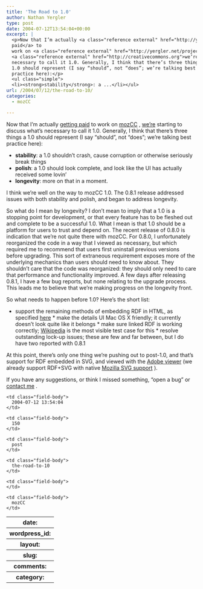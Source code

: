 ```yaml
---
title: 'The Road to 1.0'
author: Nathan Yergler
type: post
date: 2004-07-12T13:54:04+00:00
excerpt: |
  <p>Now that I’m actually <a class="reference external" href="http://yergler.net/blog/archives/2004/06/08/becoming-common">getting
  paid</a> to
  work on <a class="reference external" href="http://yergler.net/projects/mozcc">mozCC</a>,
  <a class="reference external" href="http://creativecommons.org">we’re</a> starting to discuss what’s
  necessary to call it 1.0. Generally, I think that there’s three things a
  1.0 should represent (I say “should”, not “does”; we’re talking best
  practice here):</p>
  <ul class="simple">
  <li><strong>stability</strong>: a ...</li></ul>
url: /2004/07/12/the-road-to-10/
categories:
  - mozCC

---
```

Now that I’m actually [getting paid][1]  to work on [mozCC][2] , [we’re][3]  starting to discuss what’s necessary to call it 1.0. Generally, I think that there’s three things a 1.0 should represent (I say “should”, not “does”; we’re talking best practice here):

<ul class="simple">
  <li>
    <strong>stability</strong>: a 1.0 shouldn’t crash, cause corruption or otherwise seriously break things
  </li>
  <li>
    <strong>polish</strong>: a 1.0 should look complete, and look like the <span class="caps">UI</span> has actually received some lovin’
  </li>
  <li>
    <strong>longevity</strong>: more on that in a moment.
  </li>
</ul>

I think we’re well on the way to mozCC 1.0. The 0.8.1 release addressed issues with both stability and polish, and began to address longevity.

So what do I mean by longevity? I don’t mean to imply that a 1.0 is a stopping point for development, or that every feature has to be fleshed out and complete to be a successful 1.0. What I mean is that 1.0 should be a platform for users to trust and depend on. The recent release of 0.8.0 is indication that we’re not quite there with mozCC. For 0.8.0, I unfortunately reorganized the code in a way that I viewed as necessary, but which required me to recommend that users first uninstall previous versions before upgrading. This sort of extraneous requirement exposes more of the underlying mechanics than users should need to know about. They shouldn’t care that the code was reorganized: they should only need to care that performance and functionality improved. A few days after releasing 0.8.1, I have a few bug reports, but none relating to the upgrade process. This leads me to believe that we’re making progress on the longevity front.

So what needs to happen before 1.0? Here’s the short list:

* support the remaining methods of embedding <span class="caps">RDF</span> in <span class="caps">HTML</span>, as specified [here][4]  * make the details <span class="caps">UI</span> Mac <span class="caps">OS</span> X friendly; it currently doesn’t look quite like it belongs * make sure linked <span class="caps">RDF</span> is working correctly; [Wikipedia][5]  is the most visible test case for this * resolve outstanding lock-up issues; these are few and far between, but I do have two reported with 0.8.1

At this point, there’s only one thing we’re pushing out to post-1.0, and that’s support for <span class="caps">RDF</span> embedded in <span class="caps">SVG</span>, and viewed with the [Adobe viewer][6]  (we already support <span class="caps">RDF</span>+<span class="caps">SVG</span> with native [Mozilla <span class="caps">SVG</span> support][7] ).

If you have any suggestions, or think I missed something, “open a bug” or [contact me][8] .

<table class="docutils field-list" frame="void" rules="none">
  <col class="field-name" /> <col class="field-body" /> <tr class="field">
    <th class="field-name">
      date:
    </th>

    <td class="field-body">
      2004-07-12 13:54:04
    </td>
  </tr>

  <tr class="field">
    <th class="field-name">
      wordpress_id:
    </th>

    <td class="field-body">
      150
    </td>
  </tr>

  <tr class="field">
    <th class="field-name">
      layout:
    </th>

    <td class="field-body">
      post
    </td>
  </tr>

  <tr class="field">
    <th class="field-name">
      slug:
    </th>

    <td class="field-body">
      the-road-to-10
    </td>
  </tr>

  <tr class="field">
    <th class="field-name">
      comments:
    </th>

    <td class="field-body">
    </td>
  </tr>

  <tr class="field">
    <th class="field-name">
      category:
    </th>

    <td class="field-body">
      mozCC
    </td>
  </tr>
</table>

 [1]: http://yergler.net/blog/archives/2004/06/08/becoming-common
 [2]: http://yergler.net/projects/mozcc
 [3]: http://creativecommons.org
 [4]: http://creativecommons.org/technology/metadata/extend#html
 [5]: http://wikipedia.org
 [6]: http://www.adobe.com/svg/viewer/install/main.html
 [7]: http://www.mozilla.org/projects/svg/
 [8]: /contact